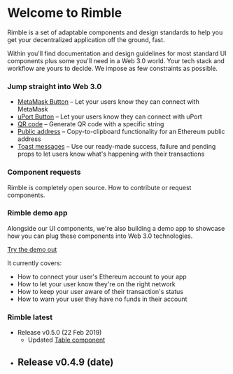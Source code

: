 # Welcome to Rimble  
Rimble is a set of adaptable components and design standards to help you get your decentralized application off the ground, fast. 

Within you'll find documentation and design guidelines for most standard UI components plus some you'll need in a Web 3.0 world. Your tech stack and workflow are yours to decide. We impose as few constraints as possible.

### Jump straight into Web 3.0
- [MetaMask Button](https://consensys.github.io/rimble-ui/?path=/story/button--metamaskbutton) – Let your users know they can connect with MetaMask
- [uPort Button](https://consensys.github.io/rimble-ui/?path=/story/button--uportbutton) – Let your users know they can connect with uPort
- [QR code](https://consensys.github.io/rimble-ui/?path=/story/qr-code--default) – Generate QR code with a specific string
- [Public address](https://consensys.github.io/rimble-ui/?path=/story/publicaddress--publicaddress) – Copy-to-clipboard functionality for an Ethereum public address
- [Toast messages](https://consensys.github.io/rimble-ui/?path=/story/toastmessage--toastmessage-component) – Use our ready-made success, failure and pending props to let users know what's happening with their transactions

### Component requests

Rimble is completely open source. 
How to contribute or request components.

### Rimble demo app  
Alongside our UI components, we're also building a demo app to showcase how you can plug these components into Web 3.0 technologies. 

[Try the demo out](https://mikelockz.github.io/rimble-app-demo/)

It currently covers:
- How to connect your user's Ethereum account to your app
- How to let your user know they're on the right network
- How to keep your user aware of their transaction's status
- How to warn your user they have no funds in their account


### Rimble latest
- Release v0.5.0 (22 Feb 2019)
  - Updated [Table component](https://consensys.github.io/rimble-ui/?path=/story/table--default)
- Release v0.4.9 (date)
  -


